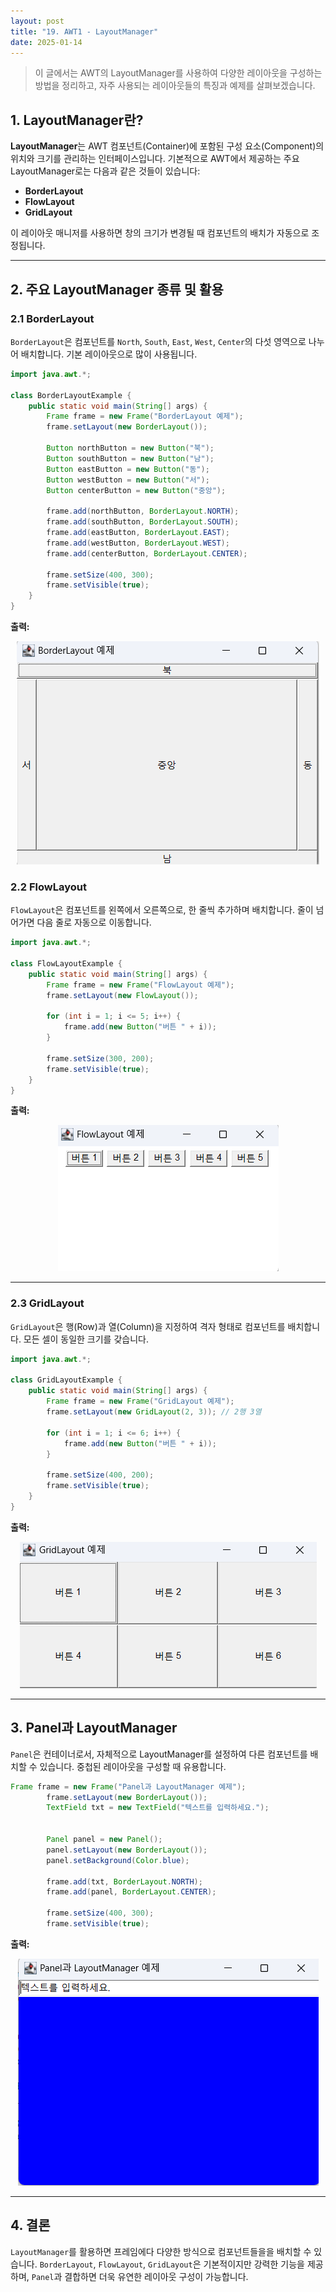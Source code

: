 ```yaml
---
layout: post
title: "19. AWT1 - LayoutManager"
date: 2025-01-14
---
```


> 이 글에서는 AWT의 LayoutManager를 사용하여 다양한 레이아웃을 구성하는 방법을 정리하고, 자주 사용되는 레이아웃들의 특징과 예제를 살펴보겠습니다.


## 1. LayoutManager란?

**LayoutManager**는 AWT 컴포넌트(Container)에 포함된 구성 요소(Component)의 위치와 크기를 관리하는 인터페이스입니다. 기본적으로 AWT에서 제공하는 주요 LayoutManager로는 다음과 같은 것들이 있습니다:

- **BorderLayout**
- **FlowLayout**
- **GridLayout**

이 레이아웃 매니저를 사용하면 창의 크기가 변경될 때 컴포넌트의 배치가 자동으로 조정됩니다.

---

## 2. 주요 LayoutManager 종류 및 활용

### 2.1 BorderLayout

`BorderLayout`은 컴포넌트를 ```North```, ```South```, ```East```, ```West```, ```Center```의 다섯 영역으로 나누어 배치합니다. 기본 레이아웃으로 많이 사용됩니다.

```java
import java.awt.*;

class BorderLayoutExample {
    public static void main(String[] args) {
        Frame frame = new Frame("BorderLayout 예제");
        frame.setLayout(new BorderLayout());

        Button northButton = new Button("북");
        Button southButton = new Button("남");
        Button eastButton = new Button("동");
        Button westButton = new Button("서");
        Button centerButton = new Button("중앙");

        frame.add(northButton, BorderLayout.NORTH);
        frame.add(southButton, BorderLayout.SOUTH);
        frame.add(eastButton, BorderLayout.EAST);
        frame.add(westButton, BorderLayout.WEST);
        frame.add(centerButton, BorderLayout.CENTER);

        frame.setSize(400, 300);
        frame.setVisible(true);
    }
}
```

**출력:**
<div style="text-align: center;">
    <img src="/사진들/AWT/LayoutManager/BorderLayout예제.png" alt="alt text" />
</div>

### 2.2 FlowLayout

`FlowLayout`은 컴포넌트를 왼쪽에서 오른쪽으로, 한 줄씩 추가하며 배치합니다. 줄이 넘어가면 다음 줄로 자동으로 이동합니다.

```java
import java.awt.*;

class FlowLayoutExample {
    public static void main(String[] args) {
        Frame frame = new Frame("FlowLayout 예제");
        frame.setLayout(new FlowLayout());

        for (int i = 1; i <= 5; i++) {
            frame.add(new Button("버튼 " + i));
        }

        frame.setSize(300, 200);
        frame.setVisible(true);
    }
}
```

**출력:**
<div style="text-align: center;">
    <img src="/사진들/AWT/LayoutManager/FlowLayout.png" alt="alt text" />
</div>

---

### 2.3 GridLayout

`GridLayout`은 행(Row)과 열(Column)을 지정하여 격자 형태로 컴포넌트를 배치합니다. 모든 셀이 동일한 크기를 갖습니다.

```java
import java.awt.*;

class GridLayoutExample {
    public static void main(String[] args) {
        Frame frame = new Frame("GridLayout 예제");
        frame.setLayout(new GridLayout(2, 3)); // 2행 3열

        for (int i = 1; i <= 6; i++) {
            frame.add(new Button("버튼 " + i));
        }

        frame.setSize(400, 200);
        frame.setVisible(true);
    }
}
```

**출력:**
<div style="text-align: center;">
    <img src="/사진들/AWT/LayoutManager/GridLayout예제.png" alt="alt text" />
</div>

---

## 3. Panel과 LayoutManager

`Panel`은 컨테이너로서, 자체적으로 LayoutManager를 설정하여 다른 컴포넌트를 배치할 수 있습니다. 중첩된 레이아웃을 구성할 때 유용합니다.

```java
Frame frame = new Frame("Panel과 LayoutManager 예제");
        frame.setLayout(new BorderLayout());
        TextField txt = new TextField("텍스트를 입력하세요.");
        

        Panel panel = new Panel();
        panel.setLayout(new BorderLayout());
        panel.setBackground(Color.blue);
        
        frame.add(txt, BorderLayout.NORTH);
        frame.add(panel, BorderLayout.CENTER);

        frame.setSize(400, 300);
        frame.setVisible(true);
```

**출력:**
<div style="text-align: center;">
    <img src="/사진들/AWT/LayoutManager/Panel예제.png" alt="alt text" />
</div>

---

## 4. 결론

`LayoutManager`를 활용하면 프레임에다 다양한 방식으로 컴포넌트들을을 배치할 수 있습니다. `BorderLayout`, `FlowLayout`, `GridLayout`은 기본적이지만 강력한 기능을 제공하며, `Panel`과 결합하면 더욱 유연한 레이아웃 구성이 가능합니다.